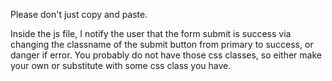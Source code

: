 Please don't just copy and paste.

Inside the js file, I notify the user that the form submit is success via changing the classname of the submit button from primary to success, or danger if error. You probably do not have those css classes, so either make your own or substitute with some css class you have.